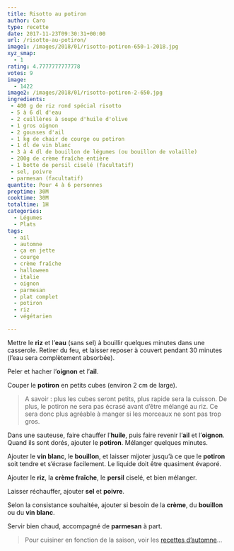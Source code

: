```yaml
---
title: Risotto au potiron
author: Caro
type: recette
date: 2017-11-23T09:30:31+00:00
url: /risotto-au-potiron/
image1: /images/2018/01/risotto-potiron-650-1-2018.jpg
xyz_smap:
  - 1
rating: 4.7777777777778
votes: 9
image:
  - 1422
image2: /images/2018/01/risotto-potiron-2-650.jpg
ingredients:
 - 400 g de riz rond spécial risotto
 - 5 à 6 dl d'eau
 - 2 cuillères à soupe d'huile d'olive
 - 1 gros oignon
 - 2 gousses d'ail
 - 1 kg de chair de courge ou potiron
 - 1 dl de vin blanc
 - 3 à 4 dl de bouillon de légumes (ou bouillon de volaille)
 - 200g de crème fraîche entière
 - 1 botte de persil ciselé (facultatif)
 - sel, poivre
 - parmesan (facultatif)
quantite: Pour 4 à 6 personnes
preptime: 30M
cooktime: 30M
totaltime: 1H
categories:
  - Légumes
  - Plats
tags:
  - ail
  - automne
  - ça en jette
  - courge
  - crème fraîche
  - halloween
  - italie
  - oignon
  - parmesan
  - plat complet
  - potiron
  - riz
  - végétarien

---
```

Mettre le **riz** et l&rsquo;**eau** (sans sel) à bouillir quelques minutes dans une casserole. Retirer du feu, et laisser reposer à couvert pendant 30 minutes (l&rsquo;eau sera complètement absorbée).

Peler et hacher l&rsquo;**oignon** et l&rsquo;**ail**.

Couper le **potiron** en petits cubes (environ 2 cm de large).

> A savoir : plus les cubes seront petits, plus rapide sera la cuisson. De plus, le potiron ne sera pas écrasé avant d&rsquo;être mélangé au riz. Ce sera donc plus agréable à manger si les morceaux ne sont pas trop gros.

Dans une sauteuse, faire chauffer l&rsquo;**huile**, puis faire revenir l&rsquo;**ail** et l&rsquo;**oignon**. Quand ils sont dorés, ajouter le **potiron**. Mélanger quelques minutes.

Ajouter le **vin blanc**, le **bouillon**, et laisser mijoter jusqu&rsquo;à ce que le **potiron** soit tendre et s&rsquo;écrase facilement. Le liquide doit être quasiment évaporé.

Ajouter le **riz**, la **crème fraîche**, le **persil** ciselé, et bien mélanger.

Laisser réchauffer, ajouter **sel** et **poivre**.

Selon la consistance souhaitée, ajouter si besoin de la **crème**, du **bouillon** ou du **vin blanc**.

Servir bien chaud, accompagné de **parmesan** à part.

> Pour cuisiner en fonction de la saison, voir les [recettes d&rsquo;automne][1]&#8230;

 [1]: http://www.instamiam.fr/tag/automne/
